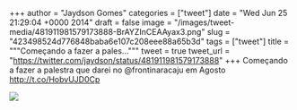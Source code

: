
+++
author = "Jaydson Gomes"
categories = ["tweet"]
date = "Wed Jun 25 21:29:04 +0000 2014"
draft = false
image = "/images/tweet-media/481911981579173888-BrAYZInCEAAyax3.png"
slug = "423498524d776848baba6e107c208eee88a65b3d"
tags = ["tweet"]
title = """Começando a fazer a pales..."""
tweet = true
tweet_url = "https://twitter.com/jaydson/status/481911981579173888"
+++
Começando a fazer a palestra que darei no @frontinaracaju em Agosto http://t.co/HobvUJD0Cp

![](/images/tweet-media/481911981579173888-BrAYZInCEAAyax3.png)